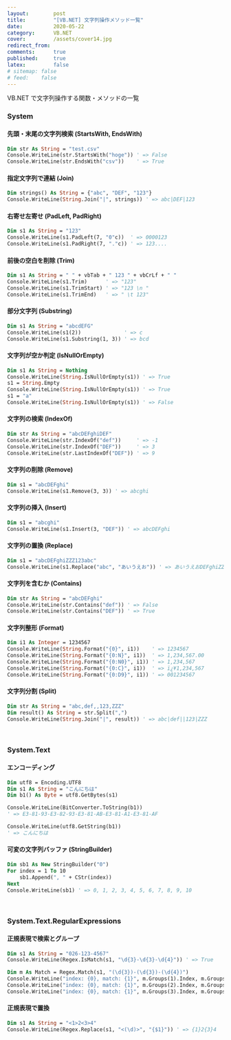 ```yaml
---
layout:        post
title:         "[VB.NET] 文字列操作メソッド一覧"
date:          2020-05-22
category:      VB.NET
cover:         /assets/cover14.jpg
redirect_from:
comments:      true
published:     true
latex:         false
# sitemap: false
# feed:    false
---
```


VB.NET で文字列操作する関数・メソッドの一覧

### System

#### 先頭・末尾の文字列検索 (StartsWith, EndsWith)

```vb
Dim str As String = "test.csv"
Console.WriteLine(str.StartsWith("hoge")) ' => False
Console.WriteLine(str.EndsWith("csv"))    ' => True
```

#### 指定文字列で連結 (Join)

```vb
Dim strings() As String = {"abc", "DEF", "123"}
Console.WriteLine(String.Join("|", strings)) ' => abc|DEF|123
```

#### 右寄せ左寄せ (PadLeft, PadRight)

```vb
Dim s1 As String = "123"
Console.WriteLine(s1.PadLeft(7, "0"c))  ' => 0000123
Console.WriteLine(s1.PadRight(7, "."c)) ' => 123....
```

#### 前後の空白を削除 (Trim)

```vb
Dim s1 As String = " " + vbTab + " 123 " + vbCrLf + " "
Console.WriteLine(s1.Trim)      ' => "123"
Console.WriteLine(s1.TrimStart) ' => "123 \n "
Console.WriteLine(s1.TrimEnd)   ' => " \t 123"
```

#### 部分文字列 (Substring)

```vb
Dim s1 As String = "abcdEFG"
Console.WriteLine(s1(2))              ' => c
Console.WriteLine(s1.Substring(1, 3)) ' => bcd
```

#### 文字列が空か判定 (IsNullOrEmpty)

```vb
Dim s1 As String = Nothing
Console.WriteLine(String.IsNullOrEmpty(s1)) ' => True
s1 = String.Empty
Console.WriteLine(String.IsNullOrEmpty(s1)) ' => True
s1 = "a"
Console.WriteLine(String.IsNullOrEmpty(s1)) ' => False
```

#### 文字列の検索 (IndexOf)

```vb
Dim str As String = "abcDEFghiDEF"
Console.WriteLine(str.IndexOf("def"))     ' => -1
Console.WriteLine(str.IndexOf("DEF"))     ' => 3
Console.WriteLine(str.LastIndexOf("DEF")) ' => 9
```

#### 文字列の削除 (Remove)

```vb
Dim s1 = "abcDEFghi"
Console.WriteLine(s1.Remove(3, 3)) ' => abcghi
```

#### 文字列の挿入 (Insert)

```vb
Dim s1 = "abcghi"
Console.WriteLine(s1.Insert(3, "DEF")) ' => abcDEFghi
```

#### 文字列の置換 (Replace)

```vb
Dim s1 = "abcDEFghiZZZ123abc"
Console.WriteLine(s1.Replace("abc", "あいうえお")) ' => あいうえおDEFghiZZZ123あいうえお
```

#### 文字列を含むか (Contains)

```vb
Dim str As String = "abcDEFghi"
Console.WriteLine(str.Contains("def")) ' => False
Console.WriteLine(str.Contains("DEF")) ' => True
```

#### 文字列整形 (Format)

```vb
Dim i1 As Integer = 1234567
Console.WriteLine(String.Format("{0}", i1))    ' => 1234567
Console.WriteLine(String.Format("{0:N}", i1))  ' => 1,234,567.00
Console.WriteLine(String.Format("{0:N0}", i1)) ' => 1,234,567
Console.WriteLine(String.Format("{0:C}", i1))  ' => ï¿¥1,234,567
Console.WriteLine(String.Format("{0:D9}", i1)) ' => 001234567
```

#### 文字列分割 (Split)

```vb
Dim str As String = "abc,def,,123,ZZZ"
Dim result() As String = str.Split(",")
Console.WriteLine(String.Join("|", result)) ' => abc|def||123|ZZZ
```

<br>

### System.Text

#### エンコーディング

```vb
Dim utf8 = Encoding.UTF8
Dim s1 As String = "こんにちは"
Dim b1() As Byte = utf8.GetBytes(s1)

Console.WriteLine(BitConverter.ToString(b1))
' => E3-81-93-E3-82-93-E3-81-AB-E3-81-A1-E3-81-AF

Console.WriteLine(utf8.GetString(b1))
' => こんにちは
```

#### 可変の文字列バッファ (StringBuilder)

```vb
Dim sb1 As New StringBuilder("0")
For index = 1 To 10
    sb1.Append(", " + CStr(index))
Next
Console.WriteLine(sb1) ' => 0, 1, 2, 3, 4, 5, 6, 7, 8, 9, 10
```

<br>

### System.Text.RegularExpressions

#### 正規表現で検索とグループ

```vb
Dim s1 As String = "026-123-4567"
Console.WriteLine(Regex.IsMatch(s1, "\d{3}-\d{3}-\d{4}")) ' => True

Dim m As Match = Regex.Match(s1, "(\d{3})-(\d{3})-(\d{4})")
Console.WriteLine("index: {0}, match: {1}", m.Groups(1).Index, m.Groups(1).Value) ' => 026
Console.WriteLine("index: {0}, match: {1}", m.Groups(2).Index, m.Groups(2).Value) ' => 123
Console.WriteLine("index: {0}, match: {1}", m.Groups(3).Index, m.Groups(3).Value) ' => 4567
```

#### 正規表現で置換

```vb
Dim s1 As String = "<1>2<3>4"
Console.WriteLine(Regex.Replace(s1, "<(\d)>", "{$1}")) ' => {1}2{3}4
```

